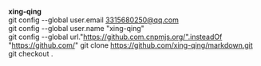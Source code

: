 **xing-qing**    
git config --global user.email 3315680250@qq.com  
git config --global user.name "xing-qing"  
git config --global url."https://github.com.cnpmjs.org/".insteadOf "https://github.com/"
git clone https://github.com/xing-qing/markdown.git
git checkout .
